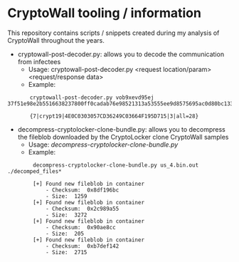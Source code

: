 # CryptoWall tooling / information
This repository contains scripts / snippets created during my analysis of CryptoWall throughout the years.

* cryptowall-post-decoder.py: allows you to decode the communication from infectees
  * Usage: cryptowall-post-decoder.py <request location/param> <request/response data>
  * Example:
```
       cryptowall-post-decoder.py vob9xevd95ej 37f51e98e2b5516638237800ff0cadab76e98521313a53555ee9d8575695ac0d80bc1335162dd6979b23fb5fb11443708ac8be5206
 
       {7|crypt19|4E0C0303057CD36249C03664F195D715|3|all=28}
```
* decompress-cryptolocker-clone-bundle.py: allows you to decompress the fileblob downloaded by the CryptoLocker clone CryptoWall samples
  * Usage: *decompress-cryptolocker-clone-bundle.py <bundle filename> <directory for output>*
  * Example:
```
       	decompress-cryptolocker-clone-bundle.py us_4.bin.out ./decomped_files*

		[+] Found new fileblob in container
			- Checksum:  0x8df196bc
			- Size:  1259
		[+] Found new fileblob in container
			- Checksum:  0x2c989a55
			- Size:  3272
		[+] Found new fileblob in container
			- Checksum:  0x90ae8cc
			- Size:  205
		[+] Found new fileblob in container
			- Checksum:  0xb7def142
			- Size:  2715
```